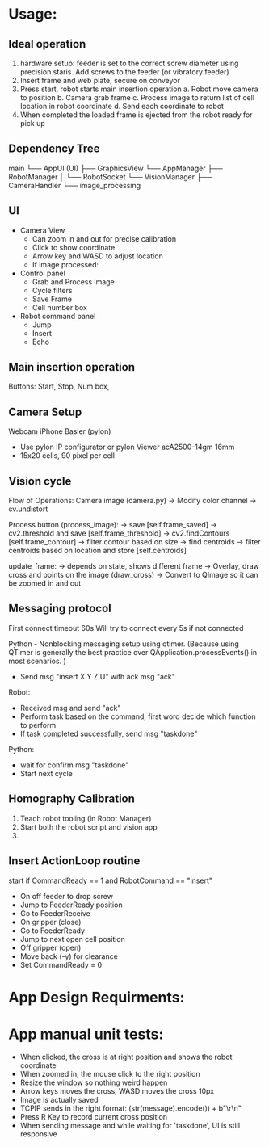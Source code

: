 # Usage:

## Ideal operation
1. hardware setup: feeder is set to the correct screw diameter using precision staris. Add screws to the feeder (or vibratory feeder)
2. Insert frame and web plate, secure on conveyor
3. Press start, robot starts main insertion operation
    a. Robot move camera to position
    b. Camera grab frame
    c. Process image to return list of cell location in robot coordinate
    d. Send each coordinate to robot
4. When completed the loaded frame is ejected from the robot ready for pick up

## Dependency Tree

main
└── AppUI (UI)
    ├── GraphicsView
    └── AppManager
        ├── RobotManager
        │   └── RobotSocket
        └── VisionManager
            ├── CameraHandler
            └── image_processing


## UI
- Camera View
    - Can zoom in and out for precise calibration
    - Click to show coordinate
    - Arrow key and WASD to adjust location
    - If image processed:
- Control panel
    - Grab and Process image
    - Cycle filters
    - Save Frame
    - Cell number box
- Robot command panel
    - Jump
    - Insert
    - Echo


## Main insertion operation

Buttons: Start, Stop, Num box,

## Camera Setup
Webcam
iPhone
Basler (pylon)
- Use pylon IP configurator or pylon Viewer
acA2500-14gm 16mm
- 15x20 cells, 90 pixel per cell

## Vision cycle
Flow of Operations:
    Camera image (camera.py)
    -> Modify color channel
    -> cv.undistort

Process button (process_image):
    -> save                    [self.frame_saved]
    -> cv2.threshold and save  [self.frame_threshold]
    -> cv2.findContours        [self.frame_contour]
    -> filter contour based on size
    -> find centroids
    -> filter centroids based on location and store [self.centroids]

update_frame:
-> depends on state, shows different frame
-> Overlay, draw cross and points on the image (draw_cross)
-> Convert to QImage so it can be zoomed in and out

## Messaging protocol
First connect timeout 60s
Will try to connect every 5s if not connected

Python - Nonblocking messaging setup using qtimer. (Because using QTimer is generally the best practice over QApplication.processEvents() in most scenarios. )
- Send msg "insert X Y Z U" with ack msg "ack"

Robot:
- Received msg and send "ack"
- Perform task based on the command, first word decide which function to perform
- If task completed successfully, send msg "taskdone"

Python:
- wait for confirm msg "taskdone"
- Start next cycle

## Homography Calibration
1. Teach robot tooling (in Robot Manager)
1. Start both the robot script and vision app
2. 

## Insert ActionLoop routine
start if CommandReady == 1 and RobotCommand == "insert"
- On off feeder to drop screw
- Jump to FeederReady position
- Go to FeederReceive
- On gripper (close)
- Go to FeederReady
- Jump to next open cell position
- Off gripper (open)
- Move back (-y) for clearance
- Set CommandReady = 0


# App Design Requirments: 




# App manual unit tests:
- When clicked, the cross is at right position and shows the robot coordinate
- When zoomed in, the mouse click to the right position
- Resize the window so nothing weird happen
- Arrow keys moves the cross, WASD moves the cross 10px
- Image is actually saved
- TCPIP sends in the right format: (str(message).encode()) + b"\r\n"
- Press R Key to record current cross position
- When sending message and while waiting for 'taskdone', UI is still responsive
